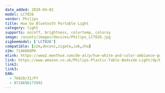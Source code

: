 ```yaml
---
date_added: 2020-04-02
model: LCT026
vendor: Philips
title: Hue Go Bluetooth Portable Light 
category: light
supports: on/off, brightness, colortemp, colorxy
image: /assets/images/devices/Philips_LCT026.jpg
zigbeemodel: ['LCT026']
compatible: [z2m,deconz,zigate,iob,zha]
z2m: 7146060PH
mlink: https://www2.meethue.com/de-at/p/hue-white-and-color-ambiance-go-tragbare-leuchte-(neuestes-modell)/7602031P7
link: https://www.amazon.co.uk/Philips-Plastic-Table-Bedside-Light/dp/B07SQ2FZTK
link2: 
link3: 
EAN: 
  - 76020/31/P7
  - 8718696173992
---
```

